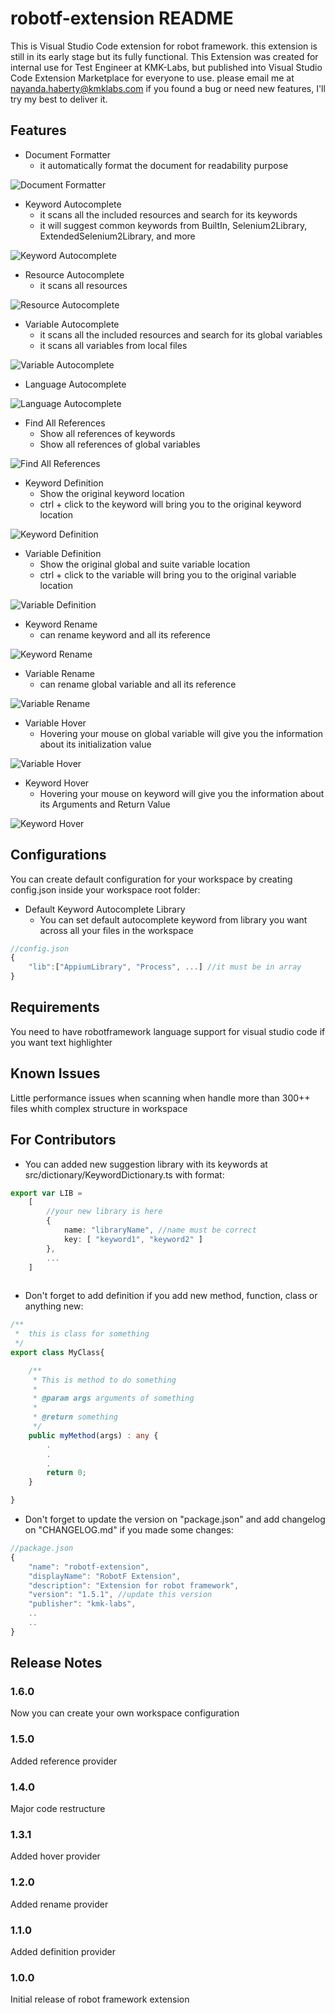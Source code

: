 # robotf-extension README

This is Visual Studio Code extension for robot framework. this extension is still in its early stage but its fully functional.
This Extension was created for internal use for Test Engineer at KMK-Labs, but published into Visual Studio Code Extension Marketplace for everyone to use. please email me at nayanda.haberty@kmklabs.com if you found a bug or need new features, I'll try my best to deliver it.

## Features

* Document Formatter
    * it automatically format the document for readability purpose

![Document Formatter](document-formatter.png)

* Keyword Autocomplete
    * it scans all the included resources and search for its keywords
    * it will suggest common keywords from BuiltIn, Selenium2Library, ExtendedSelenium2Library, and more

![Keyword Autocomplete](smart-keyword-autocomplete.png)

* Resource Autocomplete
    * it scans all resources

![Resource Autocomplete](smart-resource-autocomplete.png)

* Variable Autocomplete
    * it scans all the included resources and search for its global variables
    * it scans all variables from local files

![Variable Autocomplete](smart-variable-autocomplete.png)

* Language Autocomplete

![Language Autocomplete](builtin-grammar-autocomplete.png)

* Find All References
    * Show all references of keywords
    * Show all references of global variables

![Find All References](reference-provider.png)

* Keyword Definition
    * Show the original keyword location
    * ctrl + click to the keyword will bring you to the original keyword location

![Keyword Definition](keyword-definition.png)

* Variable Definition
    * Show the original global and suite variable location
    * ctrl + click to the variable will bring you to the original variable location

![Variable Definition](variable-definition.png)

* Keyword Rename
    * can rename keyword and all its reference

![Keyword Rename](keyword-rename.png)

* Variable Rename
    * can rename global variable and all its reference

![Variable Rename](variable-rename.png)

* Variable Hover
    * Hovering your mouse on global variable will give you the information about its initialization value

![Variable Hover](variable-hover.png)

* Keyword Hover
    * Hovering your mouse on keyword will give you the information about its Arguments and Return Value

![Keyword Hover](keyword-hover.png)

## Configurations

You can create default configuration for your workspace by creating config.json inside your workspace root folder:

* Default Keyword Autocomplete Library
    * You can set default autocomplete keyword from library you want across all your files in the workspace

``` javascript
//config.json
{
    "lib":["AppiumLibrary", "Process", ...] //it must be in array
}
```

## Requirements

You need to have robotframework language support for visual studio code if you want text highlighter

## Known Issues

Little performance issues when scanning when handle more than 300++ files whith complex structure in workspace

## For Contributors

- You can added new suggestion library with its keywords at src/dictionary/KeywordDictionary.ts with format:

``` typescript
export var LIB =
	[
        //your new library is here
		{
			name: "libraryName", //name must be correct
			key: [ "keyword1", "keyword2" ]
        },
        ...
    ]
    
```

- Don't forget to add definition if you add new method, function, class or anything new:

``` typescript
/**
 *  this is class for something
 */
export class MyClass{

    /**
     * This is method to do something
     *
     * @param args arguments of something
     *
     * @return something
     */
    public myMethod(args) : any {
        .
        .
        .
        return 0;
    }

}
```

- Don't forget to update the version on "package.json" and add changelog on "CHANGELOG.md" if you made some changes:

``` javascript
//package.json
{
    "name": "robotf-extension",
    "displayName": "RobotF Extension",
    "description": "Extension for robot framework",
    "version": "1.5.1", //update this version
    "publisher": "kmk-labs",
    ..
    ..
}
```

## Release Notes

### 1.6.0
Now you can create your own workspace configuration

### 1.5.0
Added reference provider

### 1.4.0
Major code restructure

### 1.3.1
Added hover provider

### 1.2.0
Added rename provider

### 1.1.0
Added definition provider

### 1.0.0
Initial release of robot framework extension
